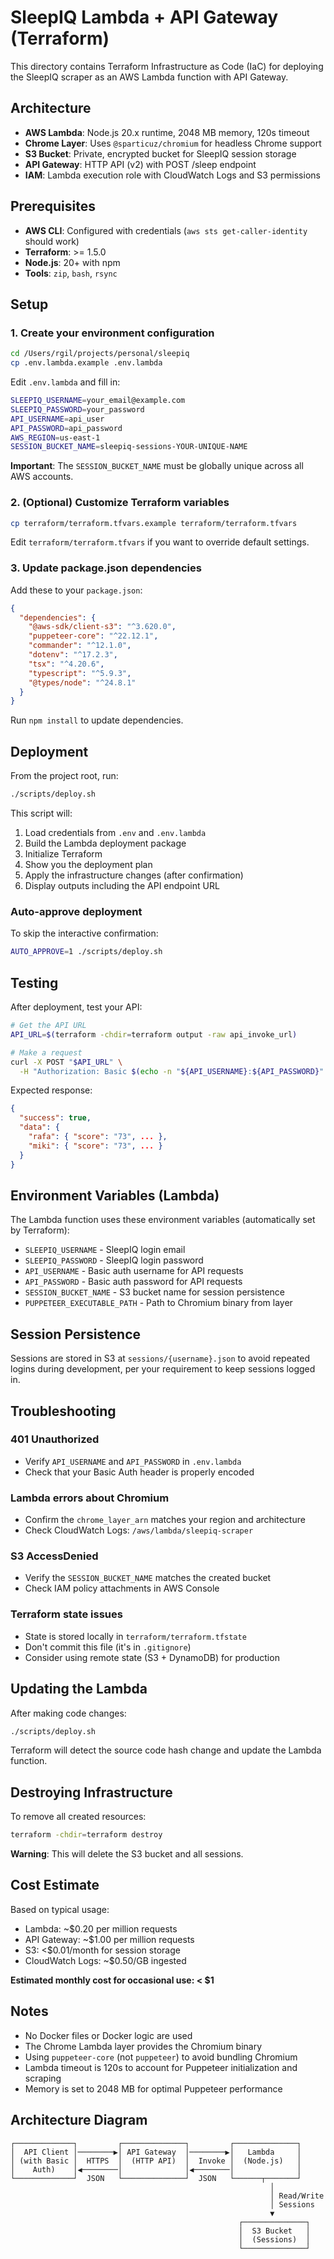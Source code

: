 # SleepIQ Lambda + API Gateway (Terraform)

This directory contains Terraform Infrastructure as Code (IaC) for deploying the SleepIQ scraper as an AWS Lambda function with API Gateway.

## Architecture

- **AWS Lambda**: Node.js 20.x runtime, 2048 MB memory, 120s timeout
- **Chrome Layer**: Uses `@sparticuz/chromium` for headless Chrome support
- **S3 Bucket**: Private, encrypted bucket for SleepIQ session storage
- **API Gateway**: HTTP API (v2) with POST /sleep endpoint
- **IAM**: Lambda execution role with CloudWatch Logs and S3 permissions

## Prerequisites

- **AWS CLI**: Configured with credentials (`aws sts get-caller-identity` should work)
- **Terraform**: >= 1.5.0
- **Node.js**: 20+ with npm
- **Tools**: `zip`, `bash`, `rsync`

## Setup

### 1. Create your environment configuration

```bash
cd /Users/rgil/projects/personal/sleepiq
cp .env.lambda.example .env.lambda
```

Edit `.env.lambda` and fill in:

```bash
SLEEPIQ_USERNAME=your_email@example.com
SLEEPIQ_PASSWORD=your_password
API_USERNAME=api_user
API_PASSWORD=api_password
AWS_REGION=us-east-1
SESSION_BUCKET_NAME=sleepiq-sessions-YOUR-UNIQUE-NAME
```

**Important**: The `SESSION_BUCKET_NAME` must be globally unique across all AWS accounts.

### 2. (Optional) Customize Terraform variables

```bash
cp terraform/terraform.tfvars.example terraform/terraform.tfvars
```

Edit `terraform/terraform.tfvars` if you want to override default settings.

### 3. Update package.json dependencies

Add these to your `package.json`:

```json
{
  "dependencies": {
    "@aws-sdk/client-s3": "^3.620.0",
    "puppeteer-core": "^22.12.1",
    "commander": "^12.1.0",
    "dotenv": "^17.2.3",
    "tsx": "^4.20.6",
    "typescript": "^5.9.3",
    "@types/node": "^24.8.1"
  }
}
```

Run `npm install` to update dependencies.

## Deployment

From the project root, run:

```bash
./scripts/deploy.sh
```

This script will:
1. Load credentials from `.env` and `.env.lambda`
2. Build the Lambda deployment package
3. Initialize Terraform
4. Show you the deployment plan
5. Apply the infrastructure changes (after confirmation)
6. Display outputs including the API endpoint URL

### Auto-approve deployment

To skip the interactive confirmation:

```bash
AUTO_APPROVE=1 ./scripts/deploy.sh
```

## Testing

After deployment, test your API:

```bash
# Get the API URL
API_URL=$(terraform -chdir=terraform output -raw api_invoke_url)

# Make a request
curl -X POST "$API_URL" \
  -H "Authorization: Basic $(echo -n "${API_USERNAME}:${API_PASSWORD}" | base64)"
```

Expected response:

```json
{
  "success": true,
  "data": {
    "rafa": { "score": "73", ... },
    "miki": { "score": "73", ... }
  }
}
```

## Environment Variables (Lambda)

The Lambda function uses these environment variables (automatically set by Terraform):

- `SLEEPIQ_USERNAME` - SleepIQ login email
- `SLEEPIQ_PASSWORD` - SleepIQ login password
- `API_USERNAME` - Basic auth username for API requests
- `API_PASSWORD` - Basic auth password for API requests
- `SESSION_BUCKET_NAME` - S3 bucket name for session persistence
- `PUPPETEER_EXECUTABLE_PATH` - Path to Chromium binary from layer

## Session Persistence

Sessions are stored in S3 at `sessions/{username}.json` to avoid repeated logins during development, per your requirement to keep sessions logged in.

## Troubleshooting

### 401 Unauthorized
- Verify `API_USERNAME` and `API_PASSWORD` in `.env.lambda`
- Check that your Basic Auth header is properly encoded

### Lambda errors about Chromium
- Confirm the `chrome_layer_arn` matches your region and architecture
- Check CloudWatch Logs: `/aws/lambda/sleepiq-scraper`

### S3 AccessDenied
- Verify the `SESSION_BUCKET_NAME` matches the created bucket
- Check IAM policy attachments in AWS Console

### Terraform state issues
- State is stored locally in `terraform/terraform.tfstate`
- Don't commit this file (it's in `.gitignore`)
- Consider using remote state (S3 + DynamoDB) for production

## Updating the Lambda

After making code changes:

```bash
./scripts/deploy.sh
```

Terraform will detect the source code hash change and update the Lambda function.

## Destroying Infrastructure

To remove all created resources:

```bash
terraform -chdir=terraform destroy
```

**Warning**: This will delete the S3 bucket and all sessions.

## Cost Estimate

Based on typical usage:
- Lambda: ~$0.20 per million requests
- API Gateway: ~$1.00 per million requests  
- S3: <$0.01/month for session storage
- CloudWatch Logs: ~$0.50/GB ingested

**Estimated monthly cost for occasional use: < $1**

## Notes

- No Docker files or Docker logic are used
- The Chrome Lambda layer provides the Chromium binary
- Using `puppeteer-core` (not `puppeteer`) to avoid bundling Chromium
- Lambda timeout is 120s to account for Puppeteer initialization and scraping
- Memory is set to 2048 MB for optimal Puppeteer performance

## Architecture Diagram

```
┌─────────────┐         ┌──────────────┐         ┌──────────────┐
│  API Client │────────▶│ API Gateway  │────────▶│   Lambda     │
│ (with Basic │  HTTPS  │  (HTTP API)  │  Invoke │  (Node.js)   │
│    Auth)    │◀────────│              │◀────────│              │
└─────────────┘  JSON   └──────────────┘  JSON   └──────┬───────┘
                                                          │
                                                          │ Read/Write
                                                          │ Sessions
                                                          ▼
                                                   ┌──────────────┐
                                                   │  S3 Bucket   │
                                                   │  (Sessions)  │
                                                   └──────────────┘
```
